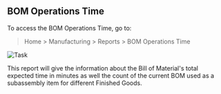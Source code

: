 ## BOM Operations Time

To access the BOM Operations Time, go to:

> Home > Manufacturing > Reports > BOM Operations Time

![Task](https://docs.erpnext.com/files/bom-operations-time.png)

This report will give the information about the Bill of Material's total expected time in minutes as well the count of the current BOM used as a subassembly item for different Finished Goods.